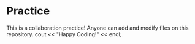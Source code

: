 # Practice
This is a collaboration practice!
Anyone can add and modify files on this repository.
cout << "Happy Coding!" << endl;

